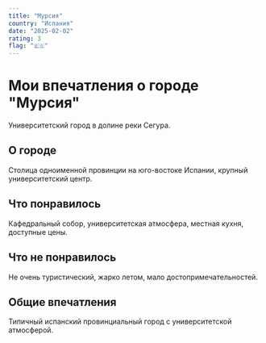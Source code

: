 ```yaml
---
title: "Мурсия"
country: "Испания"
date: "2025-02-02"
rating: 3
flag: "🇪🇸"
---
```


# Мои впечатления о городе "Мурсия"

Университетский город в долине реки Сегура.

## О городе

Столица одноименной провинции на юго-востоке Испании, крупный университетский центр.

## Что понравилось

Кафедральный собор, университетская атмосфера, местная кухня, доступные цены.

## Что не понравилось

Не очень туристический, жарко летом, мало достопримечательностей.

## Общие впечатления

Типичный испанский провинциальный город с университетской атмосферой.
